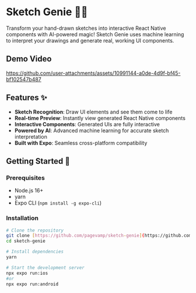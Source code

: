# Sketch Genie 🎨✨

Transform your hand-drawn sketches into interactive React Native components with AI-powered magic! Sketch Genie uses machine learning to interpret your drawings and generate real, working UI components.

## Demo Video

https://github.com/user-attachments/assets/10991144-a0de-4d9f-bf45-bf102547b487

## Features ✨

- **Sketch Recognition**: Draw UI elements and see them come to life
- **Real-time Preview**: Instantly view generated React Native components
- **Interactive Components**: Generated UIs are fully interactive
- **Powered by AI**: Advanced machine learning for accurate sketch interpretation
- **Built with Expo**: Seamless cross-platform compatibility

## Getting Started 🚀

### Prerequisites

- Node.js 16+
- yarn
- Expo CLI (`npm install -g expo-cli`)

### Installation

```bash
# Clone the repository
git clone [https://github.com/pagevamp/sketch-genie](https://github.com/pagevamp/sketch-genie)
cd sketch-genie

# Install dependencies
yarn

# Start the development server
npx expo run:ios
#or
npx expo run:android
```
